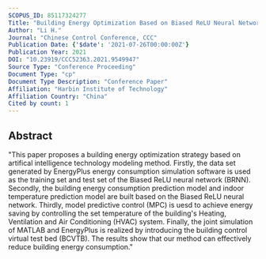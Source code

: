 ```yaml
---
SCOPUS_ID: 85117324277
Title: "Building Energy Optimization Based on Biased ReLU Neural Network"
Author: "Li H."
Journal: "Chinese Control Conference, CCC"
Publication Date: {'$date': '2021-07-26T00:00:00Z'}
Publication Year: 2021
DOI: "10.23919/CCC52363.2021.9549947"
Source Type: "Conference Proceeding"
Document Type: "cp"
Document Type Description: "Conference Paper"
Affiliation: "Harbin Institute of Technology"
Affiliation Country: "China"
Cited by count: 1
---
```


## Abstract
"This paper proposes a building energy optimization strategy based on artifical intelligence technology modeling method. Firstly, the data set generated by EnergyPlus energy consumption simulation software is used as the training set and test set of the Biased ReLU neural network (BRNN). Secondly, the building energy consumption prediction model and indoor temperature prediction model are built based on the Biased ReLU neural network. Thirdly, model predictive control (MPC) is uesd to achieve energy saving by controlling the set temperature of the building's Heating, Ventilation and Air Conditioning (HVAC) system. Finally, the joint simulation of MATLAB and EnergyPlus is realized by introducing the building control virtual test bed (BCVTB). The results show that our method can effectively reduce building energy consumption."
